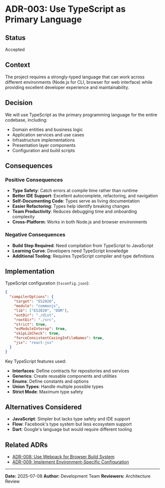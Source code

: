 # ADR-003: Use TypeScript as Primary Language

## Status
Accepted

## Context
The project requires a strongly-typed language that can work across different environments (Node.js for CLI, browser for web interface) while providing excellent developer experience and maintainability.

## Decision
We will use TypeScript as the primary programming language for the entire codebase, including:

- Domain entities and business logic
- Application services and use cases
- Infrastructure implementations
- Presentation layer components
- Configuration and build scripts

## Consequences

### Positive Consequences
- **Type Safety**: Catch errors at compile time rather than runtime
- **Better IDE Support**: Excellent autocomplete, refactoring, and navigation
- **Self-Documenting Code**: Types serve as living documentation
- **Easier Refactoring**: Types help identify breaking changes
- **Team Productivity**: Reduces debugging time and onboarding complexity
- **Cross-Platform**: Works in both Node.js and browser environments

### Negative Consequences
- **Build Step Required**: Need compilation from TypeScript to JavaScript
- **Learning Curve**: Developers need TypeScript knowledge
- **Additional Tooling**: Requires TypeScript compiler and type definitions

## Implementation
TypeScript configuration (`tsconfig.json`):

```json
{
  "compilerOptions": {
    "target": "ES2020",
    "module": "commonjs",
    "lib": ["ES2020", "DOM"],
    "outDir": "./dist",
    "rootDir": "./src",
    "strict": true,
    "esModuleInterop": true,
    "skipLibCheck": true,
    "forceConsistentCasingInFileNames": true,
    "jsx": "react-jsx"
  }
}
```

Key TypeScript features used:
- **Interfaces**: Define contracts for repositories and services
- **Generics**: Create reusable components and utilities
- **Enums**: Define constants and options
- **Union Types**: Handle multiple possible types
- **Strict Mode**: Maximum type safety

## Alternatives Considered
- **JavaScript**: Simpler but lacks type safety and IDE support
- **Flow**: Facebook's type system but less ecosystem support
- **Dart**: Google's language but would require different tooling

## Related ADRs
- [ADR-008: Use Webpack for Browser Build System](./008-webpack-build-system.md)
- [ADR-009: Implement Environment-Specific Configuration](./009-environment-configuration.md)

---

**Date:** 2025-07-08
**Author:** Development Team
**Reviewers:** Architecture Review
